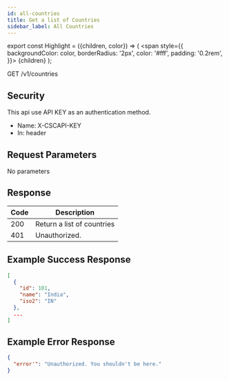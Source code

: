 ```yaml
---
id: all-countries
title: Get a list of Countries
sidebar_label: All Countries
---
```


export const Highlight = ({children, color}) => (
  <span
    style={{
      backgroundColor: color,
      borderRadius: '2px',
      color: '#fff',
      padding: '0.2rem',
    }}>
    {children}
  </span>
);

<Highlight color="#25c2a0">GET</Highlight> /v1/countries

## Security
This api use API KEY as an authentication method.
* Name: <Highlight color="#1877F2">X-CSCAPI-KEY</Highlight>
* In: header

## Request Parameters
No parameters

## Response
| Code | Description |
| ---- | ----------- |
| 200 | Return a list of countries |
| 401 | Unauthorized. |

## Example Success Response
```json
[
  {
    "id": 101,
    "name": "India",
    "iso2": "IN"
  },
  ...
]
```

## Example Error Response
```json
{
  "error'": "Unauthorized. You shouldn't be here."
}
```

